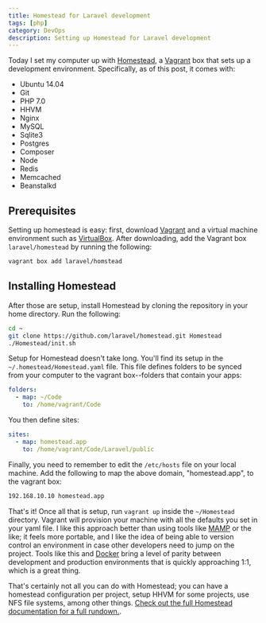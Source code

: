 ```yaml
---
title: Homestead for Laravel development
tags: [php]
category: DevOps
description: Setting up Homestead for Laravel development
---
```


Today I set my computer up with [Homestead][homestead], a [Vagrant][vagrant] box
that sets up a development environment. Specifically, as of this post, it comes
with:

- Ubuntu 14.04
- Git
- PHP 7.0
- HHVM
- Nginx
- MySQL
- Sqlite3
- Postgres
- Composer
- Node
- Redis
- Memcached
- Beanstalkd

## Prerequisites

Setting up homestead is easy: first, download [Vagrant][vagrant] and a virtual
machine environment such as [VirtualBox][virtualbox]. After downloading, add the
Vagrant box `laravel/homestead` by running the following:

~~~ bash
vagrant box add laravel/homstead
~~~

## Installing Homestead

After those are setup, install Homestead by cloning the repository in your home
directory. Run the following:

~~~ bash
cd ~
git clone https://github.com/laravel/homestead.git Homestead
./Homestead/init.sh
~~~

Setup for Homestead doesn't take long. You'll find its setup in the
`~/.homestead/Homestead.yaml` file. This file defines folders to be synced from
your computer to the vagrant box--folders that contain your apps:

~~~ yaml
folders:
  - map: ~/Code
    to: /home/vagrant/Code
~~~

You then define sites:

~~~ yaml
sites:
  - map: homestead.app
    to: /home/vagrant/Code/Laravel/public
~~~

Finally, you need to remember to edit the `/etc/hosts` file on your local
machine. Add the following to map the above domain, "homestead.app", to the
vagrant box:

~~~ bash
192.168.10.10 homestead.app
~~~

That's it! Once all that is setup, run `vagrant up` inside the `~/Homestead`
directory. Vagrant will provision your machine with all the defaults you set in
your yaml file. I like this approach better than using tools like [MAMP][mamp] or the
like; it feels more portable, and I like the idea of being able to version
control an environment in case other developers need to jump on the project.
Tools like this and [Docker][docker] bring a level of parity between development
and production environments that is quickly approaching 1:1, which is a great
thing.

That's certainly not all you can do with Homestead; you can have a homestead
configuration per project, setup HHVM for some projects, use NFS file systems,
among other things. [Check out the full Homestead documentation for a full
rundown.][homestead].

[laravel]: https://laravel.com
[homestead]: https://laravel.com/docs/5.2/homestead
[vagrant]: https://vagrantup.com
[virtualbox]: https://www.virtualbox.org/wiki/Downloads
[mamp]: http://www.mamp.info
[docker]: http://www.docker.com
